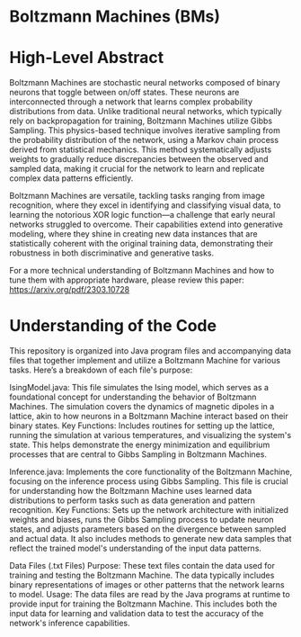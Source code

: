 # Boltzmann Machines (BMs)

# High-Level Abstract
Boltzmann Machines are stochastic neural networks composed of binary neurons that toggle between on/off states. These neurons are interconnected through a network that learns complex probability distributions from data. Unlike traditional neural networks, which typically rely on backpropagation for training, Boltzmann Machines utilize Gibbs Sampling. This physics-based technique involves iterative sampling from the probability distribution of the network, using a Markov chain process derived from statistical mechanics. This method systematically adjusts weights to gradually reduce discrepancies between the observed and sampled data, making it crucial for the network to learn and replicate complex data patterns efficiently.

Boltzmann Machines are versatile, tackling tasks ranging from image recognition, where they excel in identifying and classifying visual data, to learning the notorious XOR logic function—a challenge that early neural networks struggled to overcome. Their capabilities extend into generative modeling, where they shine in creating new data instances that are statistically coherent with the original training data, demonstrating their robustness in both discriminative and generative tasks.

For a more technical understanding of Boltzmann Machines and how to tune them with appropriate hardware, please review this paper: https://arxiv.org/pdf/2303.10728 

# Understanding of the Code

This repository is organized into Java program files and accompanying data files that together implement and utilize a Boltzmann Machine for various tasks. Here’s a breakdown of each file's purpose:

IsingModel.java: This file simulates the Ising model, which serves as a foundational concept for understanding the behavior of Boltzmann Machines. The simulation covers the dynamics of magnetic dipoles in a lattice, akin to how neurons in a Boltzmann Machine interact based on their binary states.
Key Functions: Includes routines for setting up the lattice, running the simulation at various temperatures, and visualizing the system's state. This helps demonstrate the energy minimization and equilibrium processes that are central to Gibbs Sampling in Boltzmann Machines.

Inference.java: Implements the core functionality of the Boltzmann Machine, focusing on the inference process using Gibbs Sampling. This file is crucial for understanding how the Boltzmann Machine uses learned data distributions to perform tasks such as data generation and pattern recognition.
Key Functions: Sets up the network architecture with initialized weights and biases, runs the Gibbs Sampling process to update neuron states, and adjusts parameters based on the divergence between sampled and actual data. It also includes methods to generate new data samples that reflect the trained model's understanding of the input data patterns.

Data Files (.txt Files)
Purpose: These text files contain the data used for training and testing the Boltzmann Machine. The data typically includes binary representations of images or other patterns that the network learns to model.
Usage: The data files are read by the Java programs at runtime to provide input for training the Boltzmann Machine. This includes both the input data for learning and validation data to test the accuracy of the network's inference capabilities.

